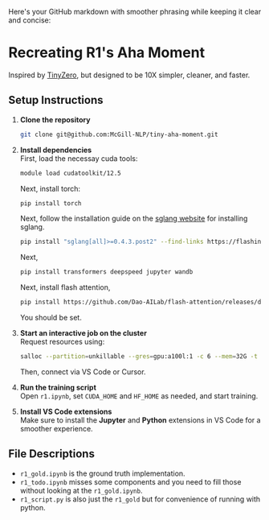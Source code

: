 Here's your GitHub markdown with smoother phrasing while keeping it clear and concise:


# Recreating R1's Aha Moment
Inspired by [TinyZero](https://github.com/Jiayi-Pan/TinyZero), but designed to be 10X simpler, cleaner, and faster.

## Setup Instructions

1. **Clone the repository**  
   ```bash
   git clone git@github.com:McGill-NLP/tiny-aha-moment.git
   ```

2. **Install dependencies**  
   First, load the necessay cuda tools:
   ```bash
   module load cudatoolkit/12.5
   ```  
   Next, install torch:  
   ```bash
   pip install torch
   ```  
   Next, follow the installation guide on the [sglang website](https://docs.sglang.ai/start/install.html) for installing sglang. 
   ```bash
   pip install "sglang[all]>=0.4.3.post2" --find-links https://flashinfer.ai/whl/cu124/torch2.5/flashinfer-python
   ```  
   Next,
   ```bash
   pip install transformers deepspeed jupyter wandb
   ``` 
   Next, install flash attention,
   ```bash
   pip install https://github.com/Dao-AILab/flash-attention/releases/download/v2.7.2.post1/flash_attn-2.7.2.post1+cu12torch2.5cxx11abiFALSE-cp310-cp310-linux_x86_64.whl
   ``` 
   You should be set.
    

3. **Start an interactive job on the cluster**  
   Request resources using:  
   ```bash
   salloc --partition=unkillable --gres=gpu:a100l:1 -c 6 --mem=32G -t 12:00:00
   ```  
   Then, connect via VS Code or Cursor.

4. **Run the training script**  
   Open `r1.ipynb`, set `CUDA_HOME` and `HF_HOME` as needed, and start training.

5. **Install VS Code extensions**  
   Make sure to install the **Jupyter** and **Python** extensions in VS Code for a smoother experience.

## File Descriptions
- `r1_gold.ipynb` is the ground truth implementation.
- `r1_todo.ipynb` misses some components and you need to fill those without looking at the `r1_gold.ipynb`.
- `r1_script.py` is also just the `r1_gold` but for convenience of running with python.
